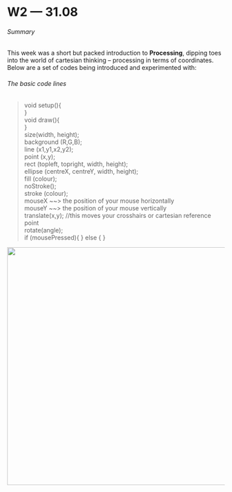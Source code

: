 # W2 — 31.08

###### Summary

This week was a short but packed introduction to **Processing**, dipping toes into the world of cartesian thinking – processing in terms of coordinates. Below are a set of codes being introduced and experimented with:

###### The basic code lines

>void setup(){</br>
}</br>
void draw(){</br>
}</br>
size(width, height);</br>
background (R,G,B);</br>
line (x1,y1,x2,y2);</br>
point (x,y);</br>
rect (topleft, topright, width, height);</br>
ellipse (centreX, centreY, width, height);</br>
fill (colour);</br>
noStroke();</br>
stroke (colour);</br>
mouseX ~~> the position of your mouse horizontally </br>
mouseY ~~> the position of your mouse vertically </br>
translate(x,y); //this moves your crosshairs or cartesian reference point</br>
rotate(angle);</br>
if (mousePressed){
}
else {
}

<img src="weird-selfportrait.png" width="550" />
